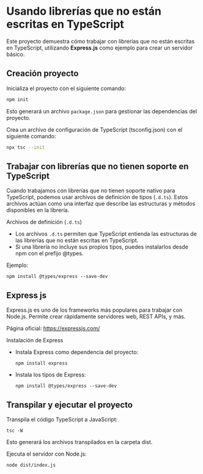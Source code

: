 # Usando librerías que no están escritas en TypeScript

Este proyecto demuestra cómo trabajar con librerías que no están escritas en TypeScript, utilizando **Express.js** como ejemplo para crear un servidor básico.

## Creación proyecto

Inicializa el proyecto con el siguiente comando:
```bash
npm init
```
Esto generará un archivo `package.json` para gestionar las dependencias del proyecto.

Crea un archivo de configuración de TypeScript (tsconfig.json) con el siguiente comando:
```bash
npx tsc --init
```


## Trabajar con librerías que no tienen soporte en TypeScript
Cuando trabajamos con librerías que no tienen soporte nativo para TypeScript, podemos usar archivos de definición de tipos (`.d.ts`). Estos archivos actúan como una interfaz que describe las estructuras y métodos disponibles en la librería.

Archivos de definición (`.d.ts`)
- Los archivos `.d.ts` permiten que TypeScript entienda las estructuras de las librerías que no están escritas en TypeScript.
- Si una librería no incluye sus propios tipos, puedes instalarlos desde npm con el prefijo @types.

Ejemplo:
```
npm install @types/express --save-dev
```

## Express js
Express.js es uno de los frameworks más populares para trabajar con Node.js. Permite crear rápidamente servidores web, REST APIs, y más.

Página oficial: https://expressjs.com/

Instalación de Express
- Instala Express como dependencia del proyecto:
  ```
  npm install express
  ```
- Instala los tipos de Express:
  ```
  npm install @types/express --save-dev
  ```

## Transpilar y ejecutar el proyecto

Transpila el código TypeScript a JavaScript:
```
tsc -W
```
Esto generará los archivos transpilados en la carpeta dist.

Ejecuta el servidor con Node.js:
```
node dist/index.js
```
